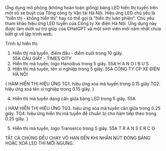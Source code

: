 Ứng dụng mô phỏng (không hoàn toàn giống) bảng LED hiển thị tuyến trên một số xe buýt của Tổng công ty Vận tải Hà Nội.
Hiệu ứng LED chủ yếu là "hiển thị - không hiển thị" hay có thể gọi là "hiển thị luân phiên".
Chủ yếu tham khảo hiệu ứng LED tuyến của Công ty Xe điện Hà Nội.
Ứng dụng này được làm dưới sự trợ giúp của CHatGPT và một sinh viên mới năm nhất chưa biết gì về lập trình web.

Trình tự hiển thị:
1. Hiển thị mã tuyến, điểm đầu - điểm cuối trong 10 giây. </br> 
   55A    CẦU GIẤY - TIMES CITY
2. Hiển thị mã tuyến, logo Hanoibus trong 5 giây.
   55A      H A N O I B U S
3. Hiển thị mã tuyến, tên xí nghiệp trong 5 giây.
   55A      CÔNG TY CP XE ĐIỆN HÀ NỘI

{
HÀM HIỂN THỊ HIỆU ỨNG
TG1. hiệu ứng xóa mã tuyến trong 0.15 giây
TG2. hiệu ứng xoá tên xí nghiệp trong 0.15 giây.
}

4. Hiển thị mã tuyến dạng căn giữa bảng LED trong 5 giây.
         55A

{
HÀM HIỂN THỊ HIỆU ỨNG
TG3. hiệu ứng xóa mã tuyến căn giữa trong 0.25 giây.
TG4. hiệu ứng hiển thị mã tuyến để chuẩn bị cho hàm tiếp theo trong 0.25 giây.
}

5. Hiển thị mã tuyến, logo Transerco trong 5 giây.
   55A      T R A N S E R C O

TẤT CẢ CHÚNG ĐỀU CHẠY VÔ HẠN ĐẾN KHI NHẤN NÚT ĐÓNG BĂNG HOẶC XOÁ LED THÌ MỚI NGƯNG.

